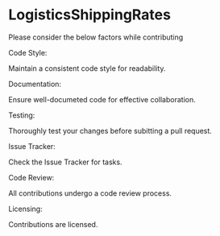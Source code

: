 # LogisticsShippingRates
Please consider the below factors while contributing

Code Style:

Maintain a consistent code style for readability.

Documentation: 

Ensure well-documeted code for effective collaboration.

Testing:

Thoroughly test your changes before subitting a pull request.

Issue Tracker:

Check the Issue Tracker for tasks.

Code Review:

All contributions undergo a code review process.

Licensing:

Contributions are licensed.
